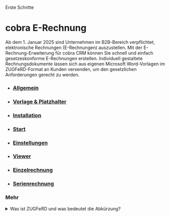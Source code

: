 Erste Schritte

# cobra E-Rechnung 

Ab dem 1. Januar 2025 sind Unternehmen im B2B-Bereich verpflichtet, elektronische Rechnungen (E-Rechnungen) auszustellen. Mit der E-Rechnung-Erweiterung für cobra CRM können Sie schnell und einfach gesetzeskonforme E-Rechnungen erstellen. Individuell gestaltete Rechnungsdokumente lassen sich aus eigenen Microsoft Word-Vorlagen im ZUGFeRD-Format an Kunden versenden, um den gesetzlichen Anforderungen gerecht zu werden.
 
 
* ### [Allgemein](./Allgemeines.md)

* ### [Vorlage & Platzhalter](./Vorlage+Platzhalter.md)

* ### [Installation](./Installation.md)

* ### [Start](./Start.md)

* ### [Einstellungen](./Einstellungen.md)

* ### [Viewer](./Viewer.md)

* ### [Einzelrechnung](./Einzelrechnung.md)

* ### [Serienrechnung](./Serienrechnung.md)

### Mehr
 
<details>
<summary>Was ist ZUGFeRD und was bedeutet die Abkürzung?</summary>
Das ZUGFeRD-Format ist ein hybrides Rechnungsformat
aus einem menschenlesbaren PDF und einem
maschinenlesbaren Anhang mit strukturierten
Daten im XML-Format. In beiden Datei-Elementen
sind die Rechnungsdaten vorhanden.

Bei ZUGFeRD handelt es sich um ein gesetz eskonformes,
übergreifendes E-Rechnungsformat,
das als Standard erstmalig 2014 veröffentlicht
wurde. An seiner Entwicklung waren unterschiedliche
Verbände, Unternehmen, Ministerien
und das „Forum elektronische Rechnung“ (FeRD)
beteiligt. Daraus leitet sich auch der Name ab .
Die Abkürzung ZUGFeRD bedeutet: „Zentraler
User Guide des Forums elektronische Rechnung.
</details>
